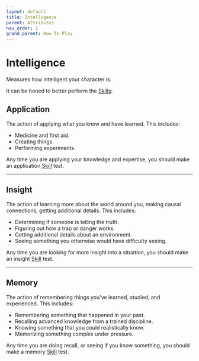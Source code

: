 ```yaml
---
layout: default
title: Intelligence
parent: Attributes
nav_order: 2
grand_parent: How To Play
---
```

# Intelligence

Measures how intelligent your character is.

It can be honed to better perform the [Skills](Skills):
## Application
The action of applying what you know and have learned. This includes:
* Medicine and first aid.
* Creating things.
* Performing experiments.

Any time you are applying your knowledge and expertise, you should make an application [Skill](Skills) test.


---
## Insight
The action of learning more about the world around you, making causal connections, getting additional details. This includes:
* Determining if someone is telling the truth.
* Figuring out how a trap or danger works.
* Getting additional details about an environment.
* Seeing something you otherwise would have difficulty seeing.

Any time you are looking for more insight into a situation, you should make an insight [Skill](Skills) test.


---
## Memory
The action of remembering things you've learned, studied, and experienced. This includes:
* Remembering something that happened in your past.
* Recalling advanced knowledge from a trained discipline.
* Knowing something that you could realistically know.
* Memorizing something complex under pressure.

Any time you are doing recall, or seeing if you know something, you should make a memory [Skill](Skills) test.
